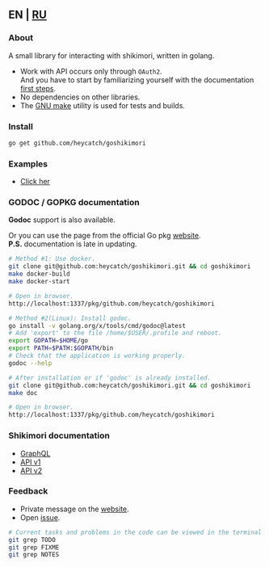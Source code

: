 ## EN | [RU](https://github.com/heycatch/goshikimori/blob/master/README.md)

### About
A small library for interacting with shikimori, written in golang.
* Work with API occurs only through `OAuth2`. \
And you have to start by familiarizing yourself
with the documentation [first steps](https://github.com/heycatch/goshikimori/blob/master/examples/first_steps/README_en.md).
* No dependencies on other libraries.
* The [GNU make](https://www.gnu.org/software/make/manual/make.html)
utility is used for tests and builds.

### Install
```bash
go get github.com/heycatch/goshikimori
```

### Examples
* [Click her](https://github.com/heycatch/goshikimori/tree/master/examples)

### GODOC / GOPKG documentation
**Godoc** support is also available.

Or you can use the page from the official Go pkg
[website](https://pkg.go.dev/github.com/heycatch/goshikimori).\
**P.S.** documentation is late in updating.
```bash
# Method #1: Use docker.
git clone git@github.com:heycatch/goshikimori.git && cd goshikimori
make docker-build
make docker-start

# Open in browser.
http://localhost:1337/pkg/github.com/heycatch/goshikimori
```
```bash
# Method #2(Linux): Install godoc.
go install -v golang.org/x/tools/cmd/godoc@latest
# Add 'export' to the file /home/$USER/.profile and reboot.
export GOPATH=$HOME/go
export PATH=$PATH:$GOPATH/bin
# Check that the application is working properly.
godoc --help

# After installation or if 'godoc' is already installed.
git clone git@github.com:heycatch/goshikimori.git && cd goshikimori
make doc

# Open in browser.
http://localhost:1337/pkg/github.com/heycatch/goshikimori
```

### Shikimori documentation
* [GraphQL](https://shikimori.one/api/doc/graphql)
* [API v1](https://shikimori.one/api/doc/1.0)
* [API v2](https://shikimori.one/api/doc/2.0)

### Feedback
* Private message on the [website](https://shikimori.one/arctica).
* Open [issue](https://github.com/heycatch/goshikimori/issues).
```bash
# Current tasks and problems in the code can be viewed in the terminal using the command.
git grep TODO
git grep FIXME
git grep NOTES
```
